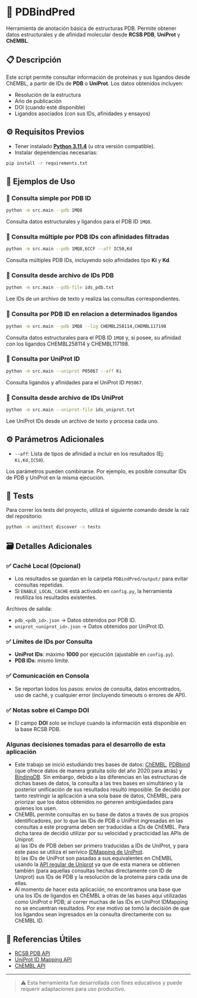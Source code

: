 # 🧬 PDBindPred

Herramienta de anotación básica de estructuras PDB. Permite 
obtener datos estructurales y de afinidad molecular desde 
**RCSB PDB**, **UniProt** y **ChEMBL**.

## 📋 Descripción
Este script permite consultar información de proteínas y sus 
ligandos desde ChEMBL, a partir de IDs de **PDB** o **UniProt**. 
Los datos obtenidos incluyen:

- Resolución de la estructura
- Año de publicación
- DOI (cuando esté disponible)
- Ligandos asociados (con sus IDs, afinidades y ensayos)

## ⚙️ Requisitos Previos

- Tener instalado [**Python 3.11.4**](https://www.python.org/downloads/release/python-3114/) (u otra versión compatible).
- Instalar dependencias necesarias:

```bash
pip install -r requirements.txt
```
## 🚀 Ejemplos de Uso

### 🔹 Consulta simple por PDB ID
```bash
python -m src.main --pdb 1MQ8
```
Consulta datos estructurales y ligandos para el PDB ID `1MQ8`.

### 🔹 Consulta múltiple por PDB IDs con afinidades filtradas
```bash
python -m src.main --pdb 1MQ8,6CCF --aff IC50,Kd
```
Consulta múltiples PDB IDs, incluyendo solo afinidades tipo **Ki** y **Kd**.

### 🔹 Consulta desde archivo de IDs PDB
```bash
python -m src.main --pdb-file ids_pdb.txt
```
Lee IDs de un archivo de texto y realiza las consultas correspondientes.

### 🔹 Consulta por PDB ID en relacion a determinados ligandos
```bash
python -m src.main --pdb 1MQ8 --lig CHEMBL258114,CHEMBL117198
```
Consulta datos estructurales para el PDB ID `1MQ8` y, si posee, 
su afinidad con los ligandos CHEMBL258114 y CHEMBL117198.

### 🔹 Consulta por UniProt ID
```bash
python -m src.main --uniprot P05067 --aff Ki
```
Consulta ligandos y afinidades para el UniProt ID `P05067`.

### 🔹 Consulta desde archivo de IDs UniProt
```bash
python -m src.main --uniprot-file ids_uniprot.txt
```
Lee UniProt IDs desde un archivo de texto y procesa cada uno.

## ⚙️ Parámetros Adicionales

- `--aff`: Lista de tipos de afinidad a incluir en los resultados (Ej: `Ki,Kd,IC50`).

Los parámetros pueden combinarse. Por ejemplo, es posible consultar IDs de PDB y UniProt en la misma ejecución.

## 🧪 Tests

Para correr los tests del proyecto, utilizá el siguiente comando desde la raíz del repositorio:

```bash
python -m unittest discover -s tests
```
## 🗃️ Detalles Adicionales

### ✅ Caché Local (Opcional)
- Los resultados se guardan en la carpeta `PDBindPred/output/` para evitar consultas repetidas.
- Si `ENABLE_LOCAL_CACHE` está activado en `config.py`, la herramienta reutiliza los resultados existentes.

Archivos de salida:
- `pdb_<pdb_id>.json` → Datos obtenidos por PDB ID.
- `uniprot_<uniprot_id>.json` → Datos obtenidos por UniProt ID.

### ✅ Límites de IDs por Consulta
- **UniProt IDs**: máximo **1000** por ejecución (ajustable en `config.py`).
- **PDB IDs**: mismo límite.

### ✅ Comunicación en Consola
- Se reportan todos los pasos: envíos de consulta, datos encontrados, uso de caché, y cualquier error (incluyendo timeouts o errores de API).

### ✅ Notas sobre el Campo DOI
- El campo **DOI** solo se incluye cuando la información está disponible en la base RCSB PDB.

### Algunas decisiones tomadas para el desarrollo de esta aplicación
- Este trabajo se inició estudiando tres bases de datos: 
[ChEMBL](https://www.ebi.ac.uk/chembl/), 
[PDBbind](https://www.pdbbind-plus.org.cn/) 
(que ofrece datos de manera gratuita sólo del año 2020 para atrás) y 
[BindingDB](https://www.bindingdb.org/rwd/bind/index.jsp). 
Sin embargo, debido a las diferencias en las estructuras 
de dichas bases de datos, la consulta a las tres bases en simultáneo y 
la posterior unificación de sus resultados resultó imposible. Se 
decidió por tanto restringir la aplicación a una sola base de datos,
ChEMBL, para priorizar que los datos obtenidos no generen ambigüedades 
para quienes los usen.
- ChEMBL permite consultas en su base de datos a través de sus propios 
identificadores, por lo que las IDs de PDB o UniProt ingresadas en las 
consultas a este programa deben ser traducidas a IDs de ChEMBL. Para 
dicha tarea de decidió utilizar por su velocidad y practicidad las APIs 
de Uniprot: <br/>
a) las IDs de PDB deben ser primero traducidas a IDs de UniProt, y 
para este paso se utiliza el serivico [IDMapping de UniProt](https://www.uniprot.org/id-mapping).<br/> 
b) las IDs de UniProt son pasadas a sus equivalentes en ChEMBL 
usando la [API regular de Uniprot](https://www.uniprot.org/api-documentation/uniprotkb) 
ya que de esta manera se obtienen también (para aquellas consultas 
hechas directamente con ID de Uniprot) sus IDs de PDB y la resolución 
de la proteína para cada una de ellas. 
- Al momento de hacer esta aplicación, no encontramos una base que una 
los IDs de ligandos en ChEMBL a otras de las bases aquí utilizadas como 
UniProt o PDB; al correr muchas de las IDs en UniProt IDMapping no se 
encuentran resultados. Por ese motivo se tomó la decisión de que los 
ligandos sean ingresados en la consulta directamente con su ChEMBL ID.

## 🔗 Referencias Útiles

- [RCSB PDB API](https://data.rcsb.org)
- [UniProt ID Mapping API](https://www.uniprot.org/help/id_mapping)
- [ChEMBL API](https://www.ebi.ac.uk/chembl/ws)

---

> ⚠️ Esta herramienta fue desarrollada con fines educativos y puede requerir adaptaciones para uso productivo.
